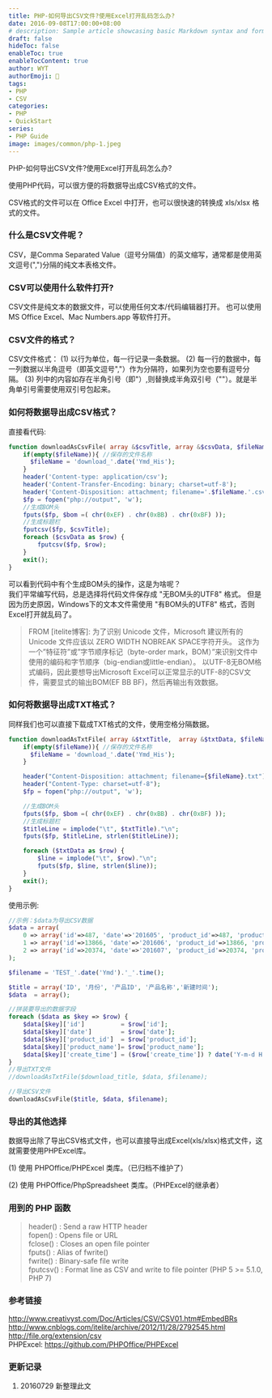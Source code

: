 ```yaml
---
title: PHP-如何导出CSV文件?使用Excel打开乱码怎么办?
date: 2016-09-08T17:00:00+08:00
# description: Sample article showcasing basic Markdown syntax and formatting for HTML elements.
draft: false
hideToc: false
enableToc: true
enableTocContent: true
author: WYT
authorEmoji: 🧑
tags:
- PHP
- CSV
categories:
- PHP
- QuickStart
series:
- PHP Guide
image: images/common/php-1.jpeg
---
```


PHP-如何导出CSV文件?使用Excel打开乱码怎么办?

使用PHP代码，可以很方便的将数据导出成CSV格式的文件。

CSV格式的文件可以在 Office Excel 中打开，也可以很快速的转换成 xls/xlsx 格式的文件。

### 什么是CSV文件呢？

CSV，是Comma Separated Value（逗号分隔值）的英文缩写，通常都是使用英文逗号(",")分隔的纯文本表格文件。

### CSV可以使用什么软件打开?

CSV文件是纯文本的数据文件，可以使用任何文本/代码编辑器打开。
也可以使用 MS Office Excel、Mac Numbers.app 等软件打开。

### CSV文件的格式？

CSV文件格式： 
(1) 以行为单位，每一行记录一条数据。 
(2) 每一行的数据中，每一列数据以半角逗号（即英文逗号","）作为分隔符，如果列为空也要有逗号分隔。
(3) 列中的内容如存在半角引号（即"）,则替换成半角双引号（""）。就是半角单引号需要使用双引号包起来。 

### 如何将数据导出成CSV格式？

直接看代码:

```php
function downloadAsCsvFile( array &$csvTitle, array &$csvData, $fileName='' ) {
    if(empty($fileName)){ //保存的文件名称
      $fileName = 'download_'.date('Ymd_His');
    }
    header('Content-type: application/csv');
    header('Content-Transfer-Encoding: binary; charset=utf-8');
    header('Content-Disposition: attachment; filename='.$fileName.'.csv');
    $fp = fopen("php://output", 'w');
    //生成BOM头
    fputs($fp, $bom =( chr(0xEF) . chr(0xBB) . chr(0xBF) ));
    //生成标题栏
    fputcsv($fp, $csvTitle);
    foreach ($csvData as $row) {
        fputcsv($fp, $row);
    }
    exit();
}
```

可以看到代码中有个生成BOM头的操作，这是为啥呢？  
我们平常编写代码，总是选择将代码文件保存成 "无BOM头的UTF8" 格式。
但是因为历史原因，Windows下的文本文件需使用 "有BOM头的UTF8" 格式，否则Excel打开就乱码了。  

> FROM [itelite博客]: 
> 为了识别 Unicode 文件，Microsoft 建议所有的 Unicode 文件应该以 ZERO WIDTH NOBREAK SPACE字符开头。
> 这作为一个”特征符”或”字节顺序标记（byte-order mark，BOM）”来识别文件中使用的编码和字节顺序（big-endian或little-endian）。
> 以UTF-8无BOM格式编码，因此要想导出Microsoft Excel可以正常显示的UTF-8的CSV文件，需要显式的输出BOM(EF BB BF)，然后再输出有效数据。


### 如何将数据导出成TXT格式？

同样我们也可以直接下载成TXT格式的文件，使用空格分隔数据。

```php
function downloadAsTxtFile( array &$txtTitle,  array &$txtData, $fileName='' ) {
    if(empty($fileName)){ //保存的文件名称
      $fileName = 'download_'.date('Ymd_His');
    }

    header("Content-Disposition: attachment; filename={$fileName}.txt");
    header("Content-Type: charset=utf-8");
    $fp = fopen("php://output", 'w');

    //生成BOM头
    fputs($fp, $bom =( chr(0xEF) . chr(0xBB) . chr(0xBF) ));
    //生成标题栏
    $titleLine = implode("\t", $txtTitle)."\n";
    fputs($fp, $titleLine, strlen($titleLine));

    foreach ($txtData as $row) {
        $line = implode("\t", $row)."\n";
        fputs($fp, $line, strlen($line));
    }
    exit();
}
```

使用示例:

```php
//示例：$data为导出CSV数据
$data = array(
    0 => array('id'=>487, 'date'=>'201605', 'product_id'=>487, 'product_name'=>'法国皇家ROYALCANIN', 'create_time'=>1468931234,),
    1 => array('id'=>13866, 'date'=>'201606', 'product_id'=>13866, 'product_name'=>'BOTH室内挑嘴小型犬奶糕及幼犬500g微生态系列', 'create_time'=>1468810086,),
    2 => array('id'=>20374, 'date'=>'201607', 'product_id'=>20374, 'product_name'=>'Orijen渴望 无谷成犬配方狗粮2.27kg 香港直购', 'create_time'=>1488810010,),
);

$filename = 'TEST_'.date('Ymd').'_'.time();

$title = array('ID', '月份', '产品ID', '产品名称','新建时间');
$data  = array();

//拼装要导出的数据字段
foreach ($data as $key => $row) {
    $data[$key]['id']          = $row['id'];
    $data[$key]['date']        = $row['date'];
    $data[$key]['product_id']  = $row['product_id'];
    $data[$key]['product_name']= $row['product_name'];
    $data[$key]['create_time'] = ($row['create_time']) ? date('Y-m-d H:i:s', $row['create_time']) : 0; 
}
//导出TXT文件
//downloadAsTxtFile($download_title, $data, $filename);

//导出CSV文件
downloadAsCsvFile($title, $data, $filename);
```

### 导出的其他选择

数据导出除了导出CSV格式文件，也可以直接导出成Excel(xls/xlsx)格式文件，这就需要使用PHPExcel库。

(1) 使用 PHPOffice/PHPExcel 类库。（已归档不维护了） 

(2) 使用 PHPOffice/PhpSpreadsheet 类库。（PHPExcel的继承者） 

### 用到的 PHP 函数

> header() : Send a raw HTTP header   
> fopen() :  Opens file or URL   
> fclose() : Closes an open file pointer   
> fputs() :  Alias of fwrite()    
> fwrite() : Binary-safe file write   
> fputcsv() :  Format line as CSV and write to file pointer (PHP 5 >= 5.1.0, PHP 7)    


### 参考链接

http://www.creativyst.com/Doc/Articles/CSV/CSV01.htm#EmbedBRs  
http://www.cnblogs.com/itelite/archive/2012/11/28/2792545.html     
http://file.org/extension/csv  
PHPExcel: https://github.com/PHPOffice/PHPExcel 

### 更新记录

1. 20160729 新整理此文
